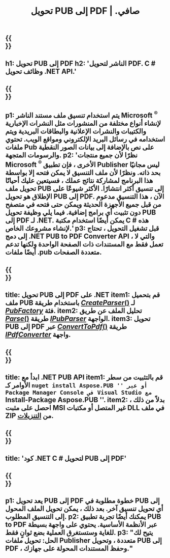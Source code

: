 ﻿---
translation: true
template: /_templates/conversion-child-net.md
title: تحويل PUB إلى PDF | .صافي
description: قم بتحويل PUB إلى PDF باستخدام .NET API على أنظمة التشغيل Windows و Linux و Mac OS X. وظيفة تحويل الناشر التي يسهل دمجها في الحل الخاص بك.
url: /net/conversion/pub-to-pdf/
metakeywords: 'pub to pdf net، تحويل pub to pdf net، pub to pdf c # converter، تحويل pub إلى pdf c #، pub to pdf c #'
family: pub
platformtag: net
feature: conversion
---

{{<section banner>}}
---
h1: تحويل PUB إلى PDF
h2: 'الناشر لتحويل PDF. С # وظائف تحويل .NET API.'
---

{{<section overview>}}
---
p1: يتم استخدام تنسيق ملف مستند الناشر Microsoft <sup> ® </sup> لإنشاء أنواع مختلفة من المنشورات مثل النشرات الإخبارية والكتيبات والنشرات الإعلانية والبطاقات البريدية ويتم استخدامه في رسائل البريد الإلكتروني ومواقع الويب. تحتوي ملفات Pub على نص بالإضافة إلى بيانات الصور النقطية والرسومات المتجهة.
p2: 'نظرًا لأن جميع منتجات Microsoft <sup> ® </sup> الأخرى ، فإن تطبيق Publisher ليس مجانيًا بحد ذاته. ونظرًا لأن ملف التنسيق لا يمكن فتحه إلا بواسطة هذا البرنامج لمشاركة نتائج عملك ، فسيتعين عليك أحيانًا تحويل ملف PUB إلى تنسيق أكثر انتشارًا. الأكثر شيوعًا على الإطلاق هو تحويل PUB إلى PDF. الآن ، هذا التنسيق مدعوم من قبل جميع الأجهزة الحديثة ويمكن حتى فتحه في متصفح دون تثبيت أي برامج إضافية. فيما يلي وظيفة تحويل PUB إلى PDF لـ .NET. يمكن أيضًا استخدام مكتبة C # هذه لإنشاء مشروعك الخاص.'
p3: قبل تشغيل التحويل ، تحتاج إلى دمج .NET PUB to PDF Converter API ، والتي لا تعمل فقط مع المستندات ذات الصفحة الواحدة ولكنها تدعم أيضًا ملفات .pub متعددة الصفحات.
---

{{<section feature1>}}
---
title: تحويل PUB إلى PDF على .NET
item1: قم بتحميل ملف PUB باستخدام طريقة [*CreateParser*()](https://apireference.aspose.com/pub/net/aspose.pub/pubfactory/methods/createparser/index) لـ [*PubFactory*](https://apireference.aspose.com/pub/net/aspose.pub/pubfactory) فئة.
item2: تحليل الملف عن طريق [*Parse*()](https://apireference.aspose.com/pub/net/aspose.pub/ipubparser/methods/parse) طريقة [*IPubParser*](https://apireference.aspose.com/pub/net/aspose.pub/ipubparser) الواجهة.
item3: تحويل PUB إلى PDF عبر [*ConvertToPdf*()](https://apireference.aspose.com/pub/net/aspose.pub/ipdfconverter/methods/converttopdf) طريقة [*IPdfConverter*](https://apireference.aspose.com/pub/net/aspose.pub/ipdfconverter) واجهة.
---

{{<section feature2>}}
---
title: ابدأ مع .NET PUB API
item1: قم بالتثبيت من سطر الأوامر كـ `` nuget install Aspose.PUB '' أو عبر Package Manager Console في Visual Studio مع `` Install-Package Aspose.PUB ''.
item2: بدلاً من ذلك ، احصل على مثبت MSI غير المتصل أو مكتبات DLL في ملف ZIP من [التنزيلات](https://downloads.aspose.com/pub/net).
---

{{<section codeexample>}}
---
title: 'كود .NET C # لتحويل PUB إلى PDF'
---

{{<section summary>}}
---
p1: يعد تحويل PUB إلى PDF خطوة مطلوبة في PUB إلى أي تحويل تنسيق آخر. بعد ذلك ، يمكن تحويل الملف المحول إلى التنسيق المطلوب.
p2: يمكنك أيضًا تجربة تطبيق PUB to PDF عبر الأنظمة الأساسية. يحتوي على واجهة بسيطة للغاية وستستغرق العملية بضع ثوانٍ فقط.
p3: "يتيح لك الحل: تحويل ملفات Publisher متعددة ، وتحويل PUB إلى PDF ، وحفظ المستندات المحولة على جهازك."
---
